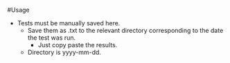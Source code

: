 #Usage
- Tests must be manually saved here.
	- Save them as .txt to the relevant directory corresponding to the date the test was run.
		- Just copy paste the results.
	- Directory is yyyy-mm-dd. 
